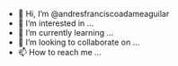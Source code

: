 - 👋 Hi, I’m @andresfranciscoadameaguilar
- 👀 I’m interested in ...
- 🌱 I’m currently learning ...
- 💞️ I’m looking to collaborate on ...
- 📫 How to reach me ...

<!---
andresfranciscoadameaguilar/andresfranciscoadameaguilar is a ✨ special ✨ repository because its `README.md` (this file) appears on your GitHub profile.
You can click the Preview link to take a look at your changes.
--->
